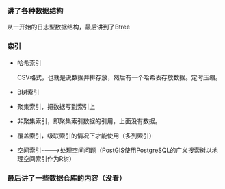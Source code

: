 ### 讲了各种数据结构

从一开始的日志型数据结构，最后讲到了Btree

### 索引

- 哈希索引

  CSV格式，也就是说数据并排存放，然后有一个哈希表存放数据。定时压缩。

- B树索引

- 聚集索引，把数据写到索引上

- 非聚集索引，即聚集索引数据的引用，上面没有数据。

- 覆盖索引，级联索引的情况下才能使用（多列索引）

- 空间索引---->处理空间问题（PostGIS使用PostgreSQL的广义搜索树以地理空间索引作为R树）

### 最后讲了一些数据仓库的内容（没看）

